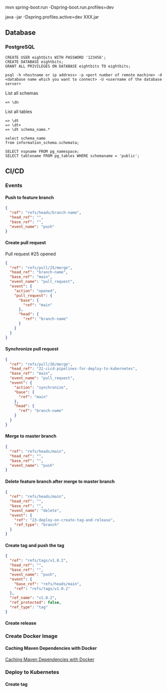 mvn spring-boot:run -Dspring-boot.run.profiles=dev

java -jar -Dspring.profiles.active=dev XXX.jar

## Database

### PostgreSQL 


```
CREATE USER eightbits WITH PASSWORD '123456';
CREATE DATABASE eightbits;
GRANT ALL PRIVILEGES ON DATABASE eightbits TO eightbits; 
```

```
psql -h <hostname or ip address> -p <port number of remote machine> -d <database name which you want to connect> -U <username of the database server>
```

List all schemas
```
=> \dn
```

List all tables
```
=> \dt
=> \dt+
=> \dt schema_name.*
```

```
select schema_name
from information_schema.schemata;

SELECT nspname FROM pg_namespace;
SELECT tablename FROM pg_tables WHERE schemaname = 'public';

```

## CI/CD

### Events

#### Push to feature branch
```json
{
  "ref": "refs/heads/branch-name",
  "head_ref": "",
  "base_ref": "",
  "event_name": "push"  
}
```

#### Create pull request
Pull request #25 opened
```json
{
  "ref": "refs/pull/25/merge",
  "head_ref": "branch-name",  
  "base_ref": "main",
  "event_name": "pull_request",
  "event": {
    "action": "opened",
    "pull_request": {
      "base": {
        "ref": "main"
      },
      "head": {
        "ref": "branch-name"
      }
    }
  }
}
```

#### Synchronize pull request
```json
{
  "ref": "refs/pull/26/merge",
  "head_ref": "22-cicd-pipelines-for-deploy-to-kubernetes",
  "base_ref": "main",
  "event_name": "pull_request",
  "event": {
    "action": "synchronize",
    "base": {
      "ref": "main"
    },
    "head": {      
      "ref": "branch-name"
    }
  }    
}
```

#### Merge to master branch
```json
{
  "ref": "refs/heads/main",
  "head_ref": "",
  "base_ref": "",
  "event_name": "push"  
}
```

#### Delete feature branch after merge to master branch
```json
{
  "ref": "refs/heads/main",
  "head_ref": "",
  "base_ref": "",
  "event_name": "delete",
  "event": {  
    "ref": "23-deploy-on-create-tag-and-release",
    "ref_type": "branch"
  }
}
```

#### Create tag and push the tag 
```json
{
  "ref": "refs/tags/v1.0.2",
  "head_ref": "",
  "base_ref": "",
  "event_name": "push",
  "event": {
    "base_ref": "refs/heads/main",
    "ref": "refs/tags/v1.0.2"
  },
  "ref_name": "v1.0.2",
  "ref_protected": false,
  "ref_type": "tag"
}
```
#### Create release

### Create Docker Image

#### Caching Maven Dependencies with Docker
[Caching Maven Dependencies with Docker](https://www.baeldung.com/ops/docker-cache-maven-dependencies)

### Deploy to Kubernetes
#### Create tag 

